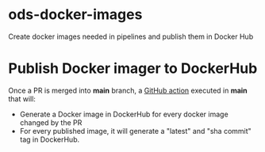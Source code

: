 # ods-docker-images

Create docker images needed in pipelines and publish them in Docker Hub


# Publish Docker imager to DockerHub

Once a PR is merged into __main__ branch, a [GitHub action](https://github.com/opendevstack/ods-docker-images/actions)  executed in __main__  that will:
- Generate a Docker image in DockerHub for every docker image changed by the PR
- For every published image, it will generate a "latest" and "sha commit" tag in DockerHub.



